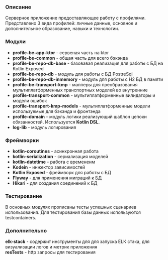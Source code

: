 ### Описание

Серверное приложение предоставляющее работу с профилями. Представлено 3 вида профилей: личные данные, основное и
дополнительное образование, навыки и технологии.

### Модули

- **profile-be-app-ktor** - сервеная часть на ktor
- **profile-be-common** - общая часть для всего бэкэнда
- **profile-be-repo-db-base** - базовавая реализация для работы с БД на Kotlin Exposed
- **profile-be-repo-db** - модуль для работы с БД PostreSql
- **profile-be-repo-db-inmemory** - модуль для работы с H2 БД в памяти
- **profile-be-transport-kmp** - мапперы для преобразования мультиплатформенных транспортных моделей во внутренние
- **profile-transport-common** - мультиплатформенные вилидаторы и модели ошибок
- **profile-transport-kmp-models** - мультиплатформенные модели используемые для бэкэнда и фронтэнда
- **profile-domain** - модуль логики реализующий шаблон цепоки обязанностей. Используется **Kotlin DSL**.
- **log-lib** - модуль логирования

### Фреймворки

- **kotlin-coroutines** - асинхронная работа
- **kotlin-serialization** - сериализация моделей
- **kotlin-datetime** - работа с времененм
- **Kodein** - инжектор зависимостей
- **Kotlin Exposed** - фреймворк для работы с БД
- **Flyway** - для применения миграций к БД
- **Hikari** - для создания соединений к БД

### Тестирование

В основных модулях прописаны тесты успешных сценариев использования. Для тестирования базы данных используются
testcontainers.

### Дополнительно

**elk-stack** - содержит инструменты для для запуска ELK стэка, для визуализации логов и метрик приложения\
**resTests** - http запросы для тестирования
